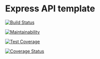 # Express API template

[![Build Status](https://travis-ci.com/asaipriyan/express-setup.svg?branch=master)](https://travis-ci.com/asaipriyan/express-setup)

[![Maintainability](https://api.codeclimate.com/v1/badges/004289980f490406323b/maintainability)](https://codeclimate.com/github/asaipriyan/express-setup/maintainability)

[![Test Coverage](https://api.codeclimate.com/v1/badges/004289980f490406323b/test_coverage)](https://codeclimate.com/github/asaipriyan/express-setup/test_coverage)

[![Coverage Status](https://coveralls.io/repos/github/asaipriyan/express-setup/badge.svg?branch=master)](https://coveralls.io/github/asaipriyan/express-setup?branch=master)
